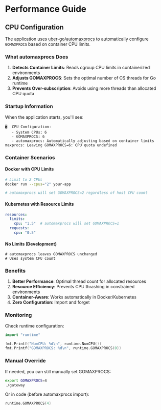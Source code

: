 # Performance Guide

## CPU Configuration

The application uses [uber-go/automaxprocs](https://github.com/uber-go/automaxprocs) to automatically configure `GOMAXPROCS` based on container CPU limits.

### What automaxprocs Does

1. **Detects Container Limits**: Reads cgroup CPU limits in containerized environments
2. **Adjusts GOMAXPROCS**: Sets the optimal number of OS threads for Go runtime
3. **Prevents Over-subscription**: Avoids using more threads than allocated CPU quota

### Startup Information

When the application starts, you'll see:
```
🖥️  CPU Configuration:
   - System CPUs: 6
   - GOMAXPROCS: 6
   - automaxprocs: Automatically adjusting based on container limits
maxprocs: Leaving GOMAXPROCS=6: CPU quota undefined
```

### Container Scenarios

#### Docker with CPU Limits
```bash
# Limit to 2 CPUs
docker run --cpus="2" your-app

# automaxprocs will set GOMAXPROCS=2 regardless of host CPU count
```

#### Kubernetes with Resource Limits
```yaml
resources:
  limits:
    cpu: "1.5"  # automaxprocs will set GOMAXPROCS=1
  requests:
    cpu: "0.5"
```

#### No Limits (Development)
```
# automaxprocs leaves GOMAXPROCS unchanged
# Uses system CPU count
```

### Benefits

1. **Better Performance**: Optimal thread count for allocated resources
2. **Resource Efficiency**: Prevents CPU thrashing in constrained environments
3. **Container-Aware**: Works automatically in Docker/Kubernetes
4. **Zero Configuration**: Import and forget

### Monitoring

Check runtime configuration:
```go
import "runtime"

fmt.Printf("NumCPU: %d\n", runtime.NumCPU())
fmt.Printf("GOMAXPROCS: %d\n", runtime.GOMAXPROCS(0))
```

### Manual Override

If needed, you can still manually set GOMAXPROCS:
```bash
export GOMAXPROCS=4
./gateway
```

Or in code (before automaxprocs import):
```go
runtime.GOMAXPROCS(4)
```